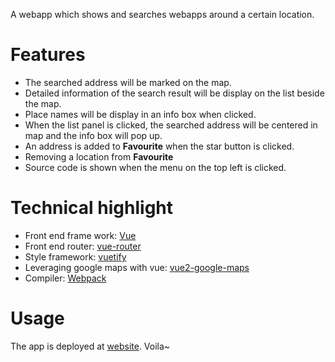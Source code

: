 A webapp which shows and searches webapps around a certain location.

# Features
* The searched address will be marked on the map.
* Detailed information of the search result will be display on the list beside the map.
* Place names will be display in an info box when clicked.
* When the list panel is clicked, the searched address will be centered in map and the info box will pop up.
* An address is added to **Favourite** when the star button is clicked.
* Removing a location from **Favourite**
* Source code is shown when the menu on the top left is clicked.

# Technical highlight
* Front end frame work: [Vue](https://cn.vuejs.org/index.html)
* Front end router: [vue-router](https://router.vuejs.org/en/)
* Style framework: [vuetify](https://vuetifyjs.com/zh-Hans/)
* Leveraging google maps with vue: [vue2-google-maps](https://www.npmjs.com/package/vue2-google-maps)
* Compiler: [Webpack](https://webpack.js.org/)

# Usage
The app is deployed at [website](https://search-interesting-places.herokuapp.com/).
Voila~